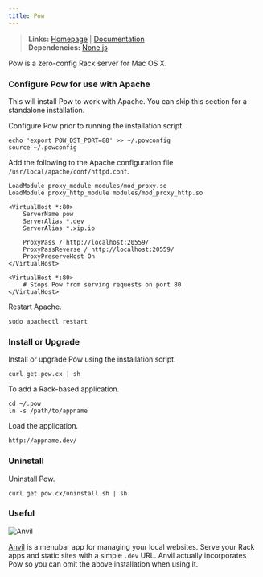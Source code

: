 ```yaml
---
title: Pow
---
```



> **Links:** [Homepage](http://pow.cx/) | [Documentation](http://pow.cx/manual.html)  
> **Dependencies:** [None.js](/nodejs/)  


Pow is a zero-config Rack server for Mac OS X.


### Configure Pow for use with Apache

This will install Pow to work with Apache. You can skip this section for a standalone installation.

Configure Pow prior to running the installation script.

	echo 'export POW_DST_PORT=88' >> ~/.powconfig
	source ~/.powconfig



Add the following to the Apache configuration file `/usr/local/apache/conf/httpd.conf`.

	LoadModule proxy_module modules/mod_proxy.so
	LoadModule proxy_http_module modules/mod_proxy_http.so
	
	<VirtualHost *:80>
		ServerName pow
		ServerAlias *.dev
		ServerAlias *.xip.io
	
		ProxyPass / http://localhost:20559/
		ProxyPassReverse / http://localhost:20559/
		ProxyPreserveHost On
	</VirtualHost>
	
	<VirtualHost *:80>
		# Stops Pow from serving requests on port 80
	</VirtualHost>

Restart Apache.

	sudo apachectl restart


### Install or Upgrade

Install or upgrade Pow using the installation script.

	curl get.pow.cx | sh

To add a Rack-based application.

	cd ~/.pow
	ln -s /path/to/appname

Load the application.

	http://appname.dev/


### Uninstall

Uninstall Pow.

	curl get.pow.cx/uninstall.sh | sh


### Useful

![Anvil](/images/anvil.png)

[Anvil](http://anvilformac.com/) is a menubar app for managing your local websites. Serve your Rack apps and static sites with a simple `.dev` URL. Anvil actually incorporates Pow so you can omit the above installation when using it.